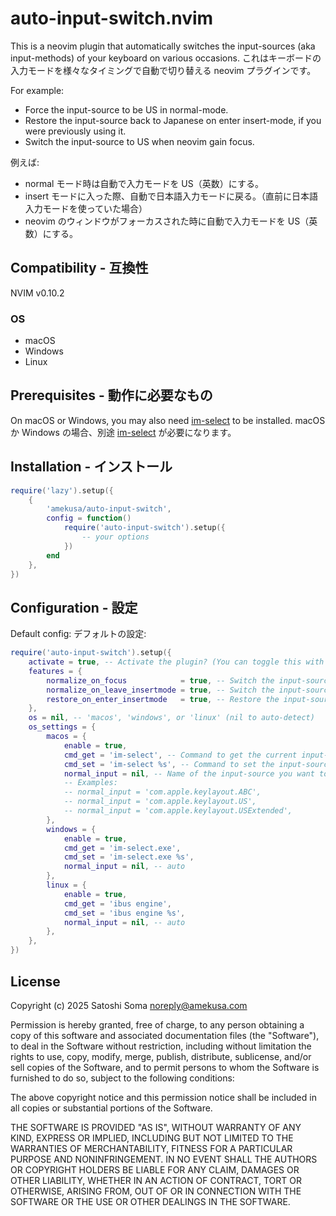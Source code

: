 # auto-input-switch.nvim
This is a neovim plugin that automatically switches the input-sources (aka input-methods) of your keyboard on various occasions.
これはキーボードの入力モードを様々なタイミングで自動で切り替える neovim プラグインです。

For example:
- Force the input-source to be US in normal-mode.
- Restore the input-source back to Japanese on enter insert-mode, if you were previously using it.
- Switch the input-source to US when neovim gain focus.

例えば:
- normal モード時は自動で入力モードを US（英数）にする。
- insert モードに入った際、自動で日本語入力モードに戻る。（直前に日本語入力モードを使っていた場合）
- neovim のウィンドウがフォーカスされた時に自動で入力モードを US（英数）にする。


## Compatibility - 互換性
NVIM v0.10.2

### OS
- macOS
- Windows
- Linux


## Prerequisites - 動作に必要なもの
On macOS or Windows, you may also need [im-select](https://github.com/daipeihust/im-select) to be installed.
macOS か Windows の場合、別途 [im-select](https://github.com/daipeihust/im-select) が必要になります。


## Installation - インストール
```lua
require('lazy').setup({
	{
		'amekusa/auto-input-switch',
		config = function()
			require('auto-input-switch').setup({
				-- your options
			})
		end
	},
})
```


## Configuration - 設定
Default config:
デフォルトの設定:
```lua
require('auto-input-switch').setup({
	activate = true, -- Activate the plugin? (You can toggle this with `AutoInputSwitch on|off` command)
	features = {
		normalize_on_focus            = true, -- Switch the input-source to `normal_input` when neovim gain focus
		normalize_on_leave_insertmode = true, -- Switch the input-source to `normal_input` on leave insert-mode
		restore_on_enter_insertmode   = true, -- Restore the input-source to the state before the last "normalize"
	},
	os = nil, -- 'macos', 'windows', or 'linux' (nil to auto-detect)
	os_settings = {
		macos = {
			enable = true,
			cmd_get = 'im-select', -- Command to get the current input-source
			cmd_set = 'im-select %s', -- Command to set the input-source (use `%s` as a placeholder)
			normal_input = nil, -- Name of the input-source you want to use in normal-mode (nil to auto-detect)
			-- Examples:
			-- normal_input = 'com.apple.keylayout.ABC',
			-- normal_input = 'com.apple.keylayout.US',
			-- normal_input = 'com.apple.keylayout.USExtended',
		},
		windows = {
			enable = true,
			cmd_get = 'im-select.exe',
			cmd_set = 'im-select.exe %s',
			normal_input = nil, -- auto
		},
		linux = {
			enable = true,
			cmd_get = 'ibus engine',
			cmd_set = 'ibus engine %s',
			normal_input = nil, -- auto
		},
	},
})
```


## License
Copyright (c) 2025 Satoshi Soma <noreply@amekusa.com>

Permission is hereby granted, free of charge, to any person obtaining a copy
of this software and associated documentation files (the "Software"), to deal
in the Software without restriction, including without limitation the rights
to use, copy, modify, merge, publish, distribute, sublicense, and/or sell
copies of the Software, and to permit persons to whom the Software is
furnished to do so, subject to the following conditions:

The above copyright notice and this permission notice shall be included in
all copies or substantial portions of the Software.

THE SOFTWARE IS PROVIDED "AS IS", WITHOUT WARRANTY OF ANY KIND, EXPRESS OR
IMPLIED, INCLUDING BUT NOT LIMITED TO THE WARRANTIES OF MERCHANTABILITY,
FITNESS FOR A PARTICULAR PURPOSE AND NONINFRINGEMENT. IN NO EVENT SHALL THE
AUTHORS OR COPYRIGHT HOLDERS BE LIABLE FOR ANY CLAIM, DAMAGES OR OTHER
LIABILITY, WHETHER IN AN ACTION OF CONTRACT, TORT OR OTHERWISE, ARISING FROM,
OUT OF OR IN CONNECTION WITH THE SOFTWARE OR THE USE OR OTHER DEALINGS IN
THE SOFTWARE.

